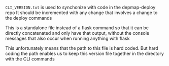 `CLI_VERSION.txt` is used to synchonize with code in the depmap-deploy repo
It should be incremented with any change that involves a change to the deploy commands

This is a standalone file instead of a flask command so that it can be directly concatenated and only have that output, without the console messages that also occur when running anything with flask

This unfortunately means that the path to this file is hard coded. But hard coding the path enables us to keep this version file together in the directory with the CLI commands
